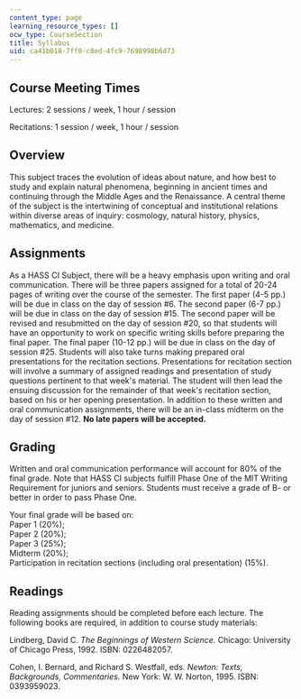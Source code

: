 ```yaml
---
content_type: page
learning_resource_types: []
ocw_type: CourseSection
title: Syllabus
uid: ca41b018-7ff0-c8ed-4fc9-7698998b6d73
---
```


Course Meeting Times
--------------------

Lectures: 2 sessions / week, 1 hour / session

Recitations: 1 session / week, 1 hour / session

Overview
--------

This subject traces the evolution of ideas about nature, and how best to study and explain natural phenomena, beginning in ancient times and continuing through the Middle Ages and the Renaissance. A central theme of the subject is the intertwining of conceptual and institutional relations within diverse areas of inquiry: cosmology, natural history, physics, mathematics, and medicine.

Assignments
-----------

As a HASS CI Subject, there will be a heavy emphasis upon writing and oral communication. There will be three papers assigned for a total of 20-24 pages of writing over the course of the semester. The first paper (4-5 pp.) will be due in class on the day of session #6. The second paper (6-7 pp.) will be due in class on the day of session #15. The second paper will be revised and resubmitted on the day of session #20, so that students will have an opportunity to work on specific writing skills before preparing the final paper. The final paper (10-12 pp.) will be due in class on the day of session #25. Students will also take turns making prepared oral presentations for the recitation sections. Presentations for recitation section will involve a summary of assigned readings and presentation of study questions pertinent to that week's material. The student will then lead the ensuing discussion for the remainder of that week's recitation section, based on his or her opening presentation. In addition to these written and oral communication assignments, there will be an in-class midterm on the day of session #12. **No late papers will be accepted.**

Grading
-------

Written and oral communication performance will account for 80% of the final grade. Note that HASS CI subjects fulfill Phase One of the MIT Writing Requirement for juniors and seniors. Students must receive a grade of B- or better in order to pass Phase One.

Your final grade will be based on:  
Paper 1 (20%);  
Paper 2 (20%);  
Paper 3 (25%);  
Midterm (20%);  
Participation in recitation sections (including oral presentation) (15%).

Readings
--------

Reading assignments should be completed before each lecture. The following books are required, in addition to course study materials:

Lindberg, David C. _The Beginnings of Western Science._ Chicago: University of Chicago Press, 1992. ISBN: 0226482057.

Cohen, I. Bernard, and Richard S. Westfall, eds. _Newton: Texts, Backgrounds, Commentaries._ New York: W. W. Norton, 1995. ISBN: 0393959023.